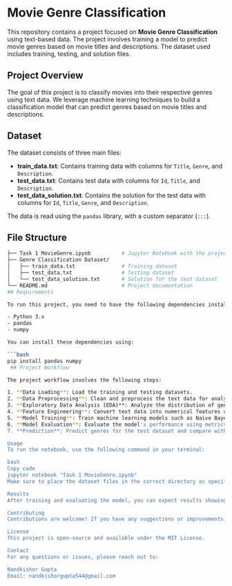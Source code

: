 # Movie Genre Classification

This repository contains a project focused on **Movie Genre Classification** using text-based data. The project involves training a model to predict movie genres based on movie titles and descriptions. The dataset used includes training, testing, and solution files.

## Project Overview

The goal of this project is to classify movies into their respective genres using text data. We leverage machine learning techniques to build a classification model that can predict genres based on movie titles and descriptions.

## Dataset

The dataset consists of three main files:
- **train_data.txt**: Contains training data with columns for `Title`, `Genre`, and `Description`.
- **test_data.txt**: Contains test data with columns for `Id`, `Title`, and `Description`.
- **test_data_solution.txt**: Contains the solution for the test data with columns for `Id`, `Title`, `Genre`, and `Description`.

The data is read using the `pandas` library, with a custom separator (`:::`).

## File Structure

```bash
├── Task 1 MovieGenre.ipynb          # Jupyter Notebook with the project code
├── Genre Classification Dataset/
│   ├── train_data.txt               # Training dataset
│   ├── test_data.txt                # Testing dataset
│   └── test_data_solution.txt       # Solution for the test dataset
└── README.md                        # Project documentation
## Requirements

To run this project, you need to have the following dependencies installed:

- Python 3.x
- pandas
- numpy

You can install these dependencies using:

```bash
pip install pandas numpy
 ## Project Workflow

The project workflow involves the following steps:

1. **Data Loading**: Load the training and testing datasets.
2. **Data Preprocessing**: Clean and preprocess the text data for analysis.
3. **Exploratory Data Analysis (EDA)**: Analyze the distribution of genres, word frequencies, etc.
4. **Feature Engineering**: Convert text data into numerical features using techniques like TF-IDF or Count Vectorizer.
5. **Model Training**: Train machine learning models such as Naive Bayes, Logistic Regression, or SVM for genre classification.
6. **Model Evaluation**: Evaluate the model's performance using metrics like accuracy, precision, recall, and F1-score.
7. **Prediction**: Predict genres for the test dataset and compare with the ground truth.

Usage
To run the notebook, use the following command in your terminal:

bash
Copy code
jupyter notebook "Task 1 MovieGenre.ipynb"
Make sure to place the dataset files in the correct directory as specified.

Results
After training and evaluating the model, you can expect results showing the classification accuracy, confusion matrix, and other performance metrics. The final predictions can be compared with the provided solution file.

Contributing
Contributions are welcome! If you have any suggestions or improvements, feel free to create a pull request.

License
This project is open-source and available under the MIT License.

Contact
For any questions or issues, please reach out to:

Nandkishor Gupta
Email: nandkishorgupta544@gmail.com 
